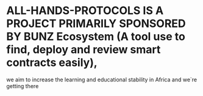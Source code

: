 # ALL-HANDS-PROTOCOLS IS A PROJECT PRIMARILY SPONSORED BY BUNZ Ecosystem (A tool use to find, deploy and review smart contracts easily), 
we aim to increase the learning and educational stability in Africa and we`re getting there
